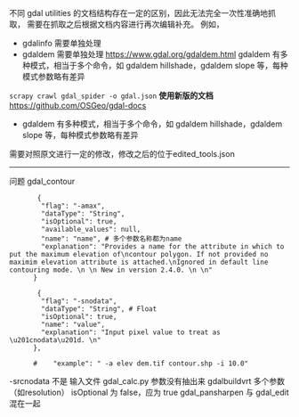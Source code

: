 不同 gdal utilities 的文档结构存在一定的区别，因此无法完全一次性准确地抓取，
需要在抓取之后根据文档内容进行再次编辑补充。
例如，
- gdalinfo 需要单独处理
- gdaldem 需要单独处理 https://www.gdal.org/gdaldem.html
gdaldem 有多种模式，相当于多个命令，如 gdaldem hillshade，gdaldem slope 等，每种模式参数略有差异

`scrapy crawl gdal_spider -o gdal.json`
**使用新版的文档**
https://github.com/OSGeo/gdal-docs

- gdaldem 有多种模式，相当于多个命令，如 gdaldem hillshade，gdaldem slope 等，每种模式参数略有差异

需要对照原文进行一定的修改，修改之后的位于edited_tools.json

---
问题
gdal_contour
```
       {
        "flag": "-amax",
        "dataType": "String",
        "isOptional": true,
        "available_values": null,
        "name": "name", # 多个参数名称都为name
        "explanation": "Provides a name for the attribute in which to put the maximum elevation of\ncontour polygon. If not provided no maximim elevation attribute is attached.\nIgnored in default line contouring mode. \n \n New in version 2.4.0. \n \n"
      }
      
       {
        "flag": "-snodata",
        "dataType": "String", # Float
        "isOptional": true,
        "name": "value",
        "explanation": "Input pixel value to treat as \u201cnodata\u201d. \n"
      },
      
      #    "example": " -a elev dem.tif contour.shp -i 10.0"
```
-srcnodata 不是 输入文件
gdal_calc.py 参数没有抽出来
gdalbuildvrt 多个参数（如resolution） isOptional 为 false，应为 true
gdal_pansharpen 与 gdal_edit 混在一起